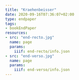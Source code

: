 ```yaml
---
title: "Kraehenbeisser"
date: 2020-09-16T07:36:07+02:00
type: endpaper
tags:
- bookEndPaper
resources:
- src: "end-recto.jpg"
  name: page
  params:
    iiif: end-recto/info.json
- src: "end-verso.jpg"
  name: page
  params:
    iiif: end-verso/info.json
---
```

